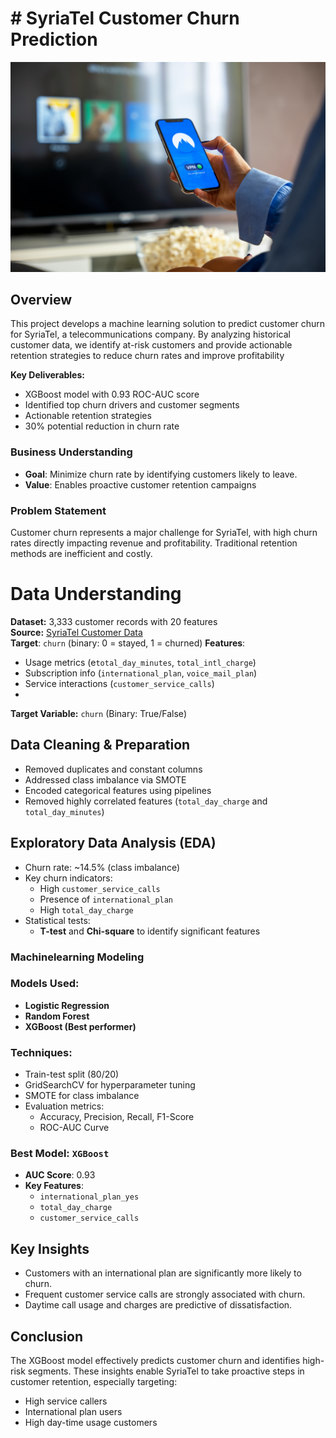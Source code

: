 # # SyriaTel Customer Churn Prediction

![Telecom Churn Analysis](images/telcomimage.jpg)

## Overview
This project develops a machine learning solution to predict customer churn for SyriaTel, a telecommunications company. By analyzing historical customer data, we identify at-risk customers and provide actionable retention strategies to reduce churn rates and improve profitability

**Key Deliverables:**
- XGBoost model with 0.93 ROC-AUC score
- Identified top churn drivers and customer segments
- Actionable retention strategies
- 30% potential reduction in churn rate
  
### Business Understanding
- **Goal**: Minimize churn rate by identifying customers likely to leave.
- **Value**: Enables proactive customer retention campaigns
### Problem Statement
Customer churn represents a major challenge for SyriaTel, with high churn rates directly impacting revenue and profitability. Traditional retention methods are inefficient and costly.

# Data Understanding
**Dataset:** 3,333 customer records with 20 features  
**Source:** [SyriaTel Customer Data](https://www.kaggle.com/datasets/becksddf/churn-in-telecoms-dataset)  
 **Target**: `churn` (binary: 0 = stayed, 1 = churned)
 **Features**:
  - Usage metrics (e`total_day_minutes`, `total_intl_charge`)
  - Subscription info (`international_plan`, `voice_mail_plan`)
  - Service interactions (`customer_service_calls`)
  - 
**Target Variable:** `churn` (Binary: True/False)  

## Data Cleaning & Preparation

- Removed duplicates and constant columns
- Addressed class imbalance via SMOTE
- Encoded categorical features using pipelines
- Removed highly correlated features (`total_day_charge` and `total_day_minutes`)

## Exploratory Data Analysis (EDA)

- Churn rate: ~14.5% (class imbalance)
- Key churn indicators:
  - High `customer_service_calls`
  - Presence of `international_plan`
  - High `total_day_charge`
- Statistical tests:
  - **T-test** and **Chi-square** to identify significant features
    
### Machinelearning Modeling
### Models Used:
- **Logistic Regression**
- **Random Forest**
- **XGBoost (Best performer)**

### Techniques:
- Train-test split (80/20)
- GridSearchCV for hyperparameter tuning
- SMOTE for class imbalance
- Evaluation metrics:
  - Accuracy, Precision, Recall, F1-Score
  - ROC-AUC Curve
### Best Model: `XGBoost`
- **AUC Score**: 0.93
- **Key Features**:
  - `international_plan_yes`
  - `total_day_charge`
  - `customer_service_calls`
## Key Insights
- Customers with an international plan are significantly more likely to churn.
- Frequent customer service calls are strongly associated with churn.
- Daytime call usage and charges are predictive of dissatisfaction.

## Conclusion
The XGBoost model effectively predicts customer churn and identifies high-risk segments. These insights enable SyriaTel to take proactive steps in customer retention, especially targeting:
- High service callers
- International plan users
- High day-time usage customers




